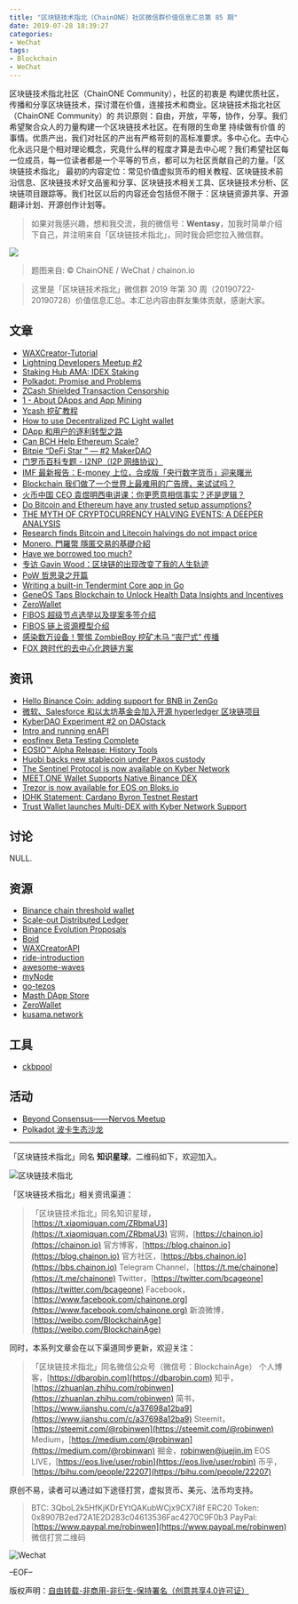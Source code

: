 ```yaml
---
title: "区块链技术指北（ChainONE）社区微信群价值信息汇总第 85 期"
date: 2019-07-28 18:39:27
categories:
- WeChat
tags:
- Blockchain
- WeChat
---
```

区块链技术指北社区（ChainONE Community），社区的初衷是 构建优质社区，传播和分享区块链技术，探讨潜在价值，连接技术和商业。区块链技术指北社区（ChainONE Community）的 共识原则：自由，开放，平等，协作，分享。我们希望聚合众人的力量构建一个区块链技术社区。在有限的生命里 持续做有价值 的事情。优质产出，我们对社区的产出有严格苛刻的高标准要求。多中心化。去中心化永远只是个相对理论概念，究竟什么样的程度才算是去中心呢？我们希望社区每一位成员，每一位读者都是一个平等的节点，都可以为社区贡献自己的力量。「区块链技术指北」 最初的内容定位：常见价值虚拟货币的相关教程、区块链技术前沿信息、区块链技术好文品鉴和分享、区块链技术相关工具、区块链技术分析、区块链项目跟踪等。我们社区以后的内容还会包括但不限于：区块链资源共享、开源翻译计划、开源创作计划等。
<!-- more -->

> 如果对我感兴趣，想和我交流，我的微信号：**Wentasy**，加我时简单介绍下自己，并注明来自「区块链技术指北」，同时我会把您拉入微信群。

![](https://cdn.dbarobin.com/EFxCQjC.png)

> 题图来自: © ChainONE / WeChat / chainon.io

> 这里是「区块链技术指北」微信群 2019 年第 30 周（20190722-20190728）价值信息汇总。本汇总内容由群友集体贡献，感谢大家。

## 文章

* [WAXCreator-Tutorial](https://bbs.chainon.io/d/3986)
* [Lightning Developers Meetup #2](https://bbs.chainon.io/d/3987)
* [Staking Hub AMA: IDEX Staking](https://bbs.chainon.io/d/3989)
* [Polkadot: Promise and Problems](https://bbs.chainon.io/d/3991)
* [ZCash Shielded Transaction Censorship](https://bbs.chainon.io/d/3992)
* [1 - About DApps and App Mining](https://bbs.chainon.io/d/3993)
* [Ycash 挖矿教程](https://bbs.chainon.io/d/3994)
* [How to use Decentralized PC Light wallet](https://bbs.chainon.io/d/3996)
* [DApp 和用户的逐利转型之路](https://bbs.chainon.io/d/4002)
* [Can BCH Help Ethereum Scale?](https://bbs.chainon.io/d/4003)
* [Bitpie “DeFi Star ” — #2 MakerDAO](https://bbs.chainon.io/d/4005)
* [门罗币百科专题 - I2NP（I2P 网络协议）](https://bbs.chainon.io/d/4006)
* [IMF 最新报告：E-money 上位，合成版「央行数字货币」迎来曙光](https://bbs.chainon.io/d/4008)
* [Blockchain 我们做了一个世界上最难用的广告牌，来试试吗？](https://bbs.chainon.io/d/4009)
* [火币中国 CEO 袁煜明西电讲课：你更愿意相信事实？还是逻辑？](https://bbs.chainon.io/d/4010)
* [Do Bitcoin and Ethereum have any trusted setup assumptions?](https://bbs.chainon.io/d/4011)
* [THE MYTH OF CRYPTOCURRENCY HALVING EVENTS: A DEEPER ANALYSIS](https://bbs.chainon.io/d/4013)
* [Research finds Bitcoin and Litecoin halvings do not impact price](https://bbs.chainon.io/d/4014)
* [Monero. 門羅幣 隱匿交易的基礎介紹 ](https://bbs.chainon.io/d/4015)
* [Have we borrowed too much?](https://bbs.chainon.io/d/4019)
* [专访 Gavin Wood：区块链的出现改变了我的人生轨迹](https://bbs.chainon.io/d/4024)
* [PoW 哲思录之开篇](https://bbs.chainon.io/d/4025)
* [Writing a built-in Tendermint Core app in Go](https://bbs.chainon.io/d/4026)
* [GeneOS Taps Blockchain to Unlock Health Data Insights and Incentives](https://bbs.chainon.io/d/4027)
* [ZeroWallet](https://bbs.chainon.io/d/4028)
* [FIBOS 超级节点选举以及提案多签介绍](https://bbs.chainon.io/d/4030)
* [FIBOS 链上资源模型介绍](https://bbs.chainon.io/d/4031)
* [感染数万设备！警惕 ZombieBoy 挖矿木马 “丧尸式” 传播](https://bbs.chainon.io/d/4032)
* [FOX 跨时代的去中心化跨链方案](https://bbs.chainon.io/d/4035)

## 资讯

* [Hello Binance Coin: adding support for BNB in ZenGo](https://bbs.chainon.io/d/3980)
* [微软、Salesforce 和以太坊基金会加入开源 hyperledger 区块链项目](https://bbs.chainon.io/d/3982)
* [KyberDAO Experiment #2 on DAOstack](https://bbs.chainon.io/d/3990)
* [Intro and running enAPI](https://bbs.chainon.io/d/4000)
* [eosfinex Beta Testing Complete](https://bbs.chainon.io/d/4001)
* [EOSIO™ Alpha Release: History Tools](https://bbs.chainon.io/d/4004)
* [Huobi backs new stablecoin under Paxos custody](https://bbs.chainon.io/d/4012)
* [The Sentinel Protocol is now available on Kyber Network](https://bbs.chainon.io/d/4016)
* [MEET.ONE Wallet Supports Native Binance DEX](https://bbs.chainon.io/d/4017)
* [Trezor is now available for EOS on Bloks.io](https://bbs.chainon.io/d/4018)
* [IOHK Statement: Cardano Byron Testnet Restart](https://bbs.chainon.io/d/4020)
* [Trust Wallet launches Multi-DEX with Kyber Network Support](https://bbs.chainon.io/d/4021)

## 讨论

NULL.

## 资源

* [Binance chain threshold wallet](https://bbs.chainon.io/d/3981)
* [Scale-out Distributed Ledger](https://bbs.chainon.io/d/3983)
* [Binance Evolution Proposals](https://bbs.chainon.io/d/3984)
* [Boid](https://bbs.chainon.io/d/3985)
* [WAXCreatorAPI](https://bbs.chainon.io/d/3988)
* [ride-introduction](https://bbs.chainon.io/d/3997)
* [awesome-waves](https://bbs.chainon.io/d/3998)
* [myNode](https://bbs.chainon.io/d/3999)
* [go-tezos](https://bbs.chainon.io/d/4007)
* [Masth DApp Store](https://bbs.chainon.io/d/4022)
* [ZeroWallet](https://bbs.chainon.io/d/4029)
* [kusama.network](https://bbs.chainon.io/d/4033)

## 工具

* [ckbpool](https://bbs.chainon.io/d/4034)

## 活动

* [Beyond Consensus——Nervos Meetup](https://bbs.chainon.io/d/3995)
* [Polkadot 波卡生态沙龙](https://bbs.chainon.io/d/4023)

***

「区块链技术指北」同名 **知识星球**，二维码如下，欢迎加入。

![区块链技术指北](https://cdn.dbarobin.com/3YzonTR.png)

「区块链技术指北」相关资讯渠道：

> 「区块链技术指北」同名知识星球，[https://t.xiaomiquan.com/ZRbmaU3](https://t.xiaomiquan.com/ZRbmaU3)
> 官网，[https://chainon.io](https://chainon.io)
> 官方博客，[https://blog.chainon.io](https://blog.chainon.io)
> 官方社区，[https://bbs.chainon.io](https://bbs.chainon.io)
> Telegram Channel，[https://t.me/chainone](https://t.me/chainone)
> Twitter，[https://twitter.com/bcageone](https://twitter.com/bcageone)
> Facebook，[https://www.facebook.com/chainone.org](https://www.facebook.com/chainone.org)
> 新浪微博，[https://weibo.com/BlockchainAge](https://weibo.com/BlockchainAge)

同时，本系列文章会在以下渠道同步更新，欢迎关注：

> 「区块链技术指北」同名微信公众号（微信号：BlockchainAge）
> 个人博客，[https://dbarobin.com](https://dbarobin.com)
> 知乎，[https://zhuanlan.zhihu.com/robinwen](https://zhuanlan.zhihu.com/robinwen)
> 简书，[https://www.jianshu.com/c/a37698a12ba9](https://www.jianshu.com/c/a37698a12ba9)
> Steemit，[https://steemit.com/@robinwen](https://steemit.com/@robinwen)
> Medium，[https://medium.com/@robinwan](https://medium.com/@robinwan)
> 掘金，[robinwen@juejin.im](https://juejin.im/user/5673ccae60b2260ee435f89a/posts)
> EOS LIVE，[https://eos.live/user/robin](https://eos.live/user/robin)
> 币乎，[https://bihu.com/people/22207](https://bihu.com/people/22207)

原创不易，读者可以通过如下途径打赏，虚拟货币、美元、法币均支持。

> BTC: 3QboL2k5HfKjKDrEYtQAKubWCjx9CX7i8f
> ERC20 Token: 0x8907B2ed72A1E2D283c04613536Fac4270C9F0b3
> PayPal: [https://www.paypal.me/robinwen](https://www.paypal.me/robinwen)
> 微信打赏二维码

![Wechat](https://cdn.dbarobin.com/SzoNl5b.jpg)

–EOF–

版权声明：[自由转载-非商用-非衍生-保持署名（创意共享4.0许可证）](http://creativecommons.org/licenses/by-nc-nd/4.0/deed.zh)